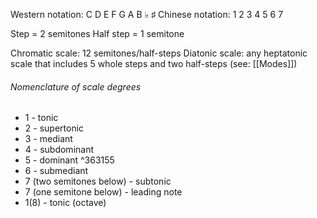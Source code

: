 Western notation: C D E F G A B ♭ ♯
Chinese notation: 1 2 3 4 5 6 7

Step = 2 semitones
Half step = 1 semitone

Chromatic scale: 12 semitones/half-steps
Diatonic scale: any heptatonic scale that includes 5 whole steps and two half-steps (see: [[Modes]])
###### Nomenclature of scale degrees
- 1 - tonic
- 2 - supertonic
- 3 - mediant
- 4 - subdominant
- 5 - dominant ^363155
- 6 - submediant
- 7 (two semitones below) - subtonic
- 7 (one semitone below) - leading note
- 1(8) - tonic (octave)